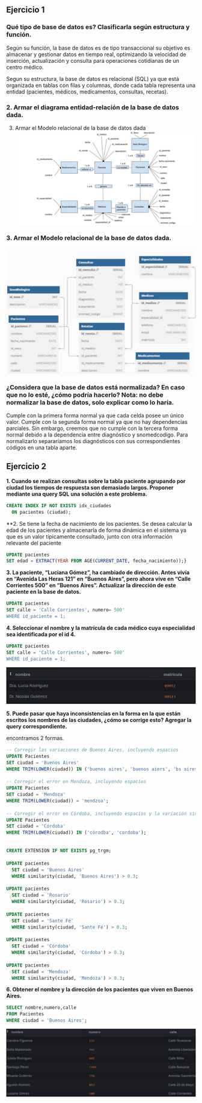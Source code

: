 ## Ejercicio 1

### Qué tipo de base de datos es? Clasificarla según estructura y función.

Según su función, la base de datos es de tipo transaccional su objetivo es almacenar y gestionar datos en tiempo real, optimizando la velocidad de inserción, actualización y consulta para operaciones cotidianas de un centro médico.

Segun su estructura, la base de datos es relacional (SQL) ya que está organizada en tablas con filas y columnas, donde cada tabla representa una entidad (pacientes, médicos, medicamentos, consultas, recetas).
### 2. Armar el diagrama entidad-relación de la base de datos dada.
3. Armar el Modelo relacional de la base de datos dada
![Diagrama Entidad-Relación](images/diagrama%20entidad%20-%20relacion.jpg)

### 3. Armar el Modelo relacional de la base de datos dada.
![Modelo Relacional](images/modelo%20relacional.jpg)

### ¿Considera que la base de datos está normalizada? En caso que no lo esté, ¿cómo podría hacerlo? Nota: no debe normalizar la base de datos, solo explicar como lo haría.

Cumple con la primera forma normal ya que cada celda posee un único valor. Cumple con la segunda forma normal ya que no hay dependencias parciales.
Sin embargo, creemos que no cumple con la tercera forma normal debido a la dependencia entre diagnóstico y snomedcodigo. Para normalizarlo separaríamos los diagnósticos con sus correspondientes códigos en una tabla aparte. 


## Ejercicio 2

**1. Cuando se realizan consultas sobre la tabla paciente agrupando por ciudad los tiempos de respuesta son demasiado largos. Proponer mediante una query SQL una solución a este problema.**

```sql
CREATE INDEX IF NOT EXISTS idx_ciudades 
  ON pacientes (ciudad);
```

**2. Se tiene la fecha de nacimiento de los pacientes. Se desea calcular la edad de los pacientes y almacenarla de forma dinámica en el sistema ya que es un valor típicamente consultado, junto con otra información relevante del paciente

```sql
UPDATE pacientes
SET edad = EXTRACT(YEAR FROM AGE(CURRENT_DATE, fecha_nacimiento));}

```

**3.  La paciente, “Luciana Gómez”, ha cambiado de dirección. Antes vivía en “Avenida Las Heras 121” en “Buenos Aires”, pero ahora vive en “Calle Corrientes 500” en “Buenos Aires”. Actualizar la dirección de este paciente en la base de datos.**

```sql
UPDATE pacientes 
SET calle = 'Calle Corrientes', numero= 500'
WHERE id_paciente = 1;

```

**4. Seleccionar el nombre y la matrícula de cada médico cuya especialidad sea identificada por el id 4.**

```sql
UPDATE pacientes 
SET calle = 'Calle Corrientes', numero= 500'
WHERE id_paciente = 1;
```

![Q4](images/q4.png)

**5. Puede pasar que haya inconsistencias en la forma en la que están escritos los nombres de las ciudades, ¿cómo se corrige esto? Agregar la query correspondiente.**

encontramos 2 formas.
```sql
-- Corregir las variaciones de Buenos Aires, incluyendo espacios
UPDATE Pacientes
SET ciudad = 'Buenos Aires'
WHERE TRIM(LOWER(ciudad)) IN ('buenos aires', 'buenos aiers', 'bs aires');

-- Corregir el error en Mendoza, incluyendo espacios
UPDATE Pacientes
SET ciudad = 'Mendoza'
WHERE TRIM(LOWER(ciudad)) = 'mendzoa';

-- Corregir el error en Córdoba, incluyendo espacios y la variación sin tilde
UPDATE Pacientes
SET ciudad = 'Córdoba'
WHERE TRIM(LOWER(ciudad)) IN ('córodba', 'cordoba');
```
```sql

CREATE EXTENSION IF NOT EXISTS pg_trgm;

UPDATE pacientes
  SET ciudad = 'Buenos Aires'
  WHERE similarity(ciudad, 'Buenos Aires') > 0.3;

UPDATE pacientes
  SET ciudad = 'Rosario'
  WHERE similarity(ciudad, 'Rosario') > 0.3;

UPDATE pacientes
  SET ciudad = 'Sante Fé'
  WHERE similarity(ciudad, 'Sante Fé') > 0.3;

UPDATE pacientes
  SET ciudad = 'Córdoba'
  WHERE similarity(ciudad, 'Córdoba') > 0.3;

UPDATE pacientes
  SET ciudad = 'Mendoza'
  WHERE similarity(ciudad, 'Mendoza') > 0.3;

```
**6. Obtener el nombre y la dirección de los pacientes que viven en Buenos Aires.**

```sql
SELECT nombre,numero,calle
FROM Pacientes
WHERE ciudad = 'Buenos Aires';
```

![Q6](images/q6.png)

